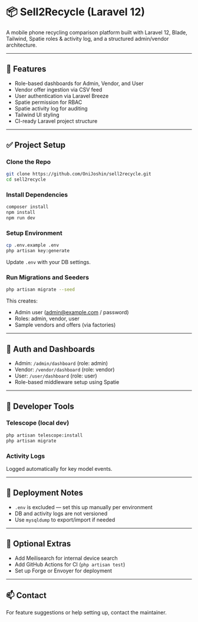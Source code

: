 # 📦 Sell2Recycle (Laravel 12)

A mobile phone recycling comparison platform built with Laravel 12, Blade, Tailwind, Spatie roles & activity log, and a structured admin/vendor architecture.

---

## 🚀 Features
- Role-based dashboards for Admin, Vendor, and User
- Vendor offer ingestion via CSV feed
- User authentication via Laravel Breeze
- Spatie permission for RBAC
- Spatie activity log for auditing
- Tailwind UI styling
- CI-ready Laravel project structure

---

## ✅ Project Setup

### Clone the Repo
```bash
git clone https://github.com/OniJoshin/sell2recycle.git
cd sell2recycle
```

### Install Dependencies
```bash
composer install
npm install
npm run dev
```

### Setup Environment
```bash
cp .env.example .env
php artisan key:generate
```
Update `.env` with your DB settings.

### Run Migrations and Seeders
```bash
php artisan migrate --seed
```

This creates:
- Admin user (admin@example.com / password)
- Roles: admin, vendor, user
- Sample vendors and offers (via factories)

---

## 🔐 Auth and Dashboards

- Admin: `/admin/dashboard` (role: admin)
- Vendor: `/vendor/dashboard` (role: vendor)
- User: `/user/dashboard` (role: user)
- Role-based middleware setup using Spatie

---

## 🧪 Developer Tools

### Telescope (local dev)
```bash
php artisan telescope:install
php artisan migrate
```

### Activity Logs
Logged automatically for key model events.

---

## 🔄 Deployment Notes
- `.env` is excluded — set this up manually per environment
- DB and activity logs are not versioned
- Use `mysqldump` to export/import if needed

---

## 🧩 Optional Extras
- Add Meilisearch for internal device search
- Add GitHub Actions for CI (`php artisan test`)
- Set up Forge or Envoyer for deployment

---

## 📫 Contact
For feature suggestions or help setting up, contact the maintainer.